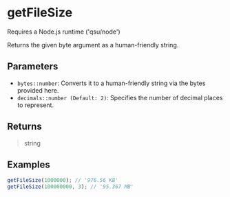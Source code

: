 # getFileSize <Badge type="tip" text="JavaScript" />

<span class="node-required">Requires a Node.js runtime ('qsu/node')</span>

Returns the given byte argument as a human-friendly string.

## Parameters

- `bytes::number`: Converts it to a human-friendly string via the bytes provided here.
- `decimals::number (Default: 2)`: Specifies the number of decimal places to represent.

## Returns

> string

## Examples

```javascript
getFileSize(1000000); // '976.56 KB'
getFileSize(100000000, 3); // '95.367 MB'
```
